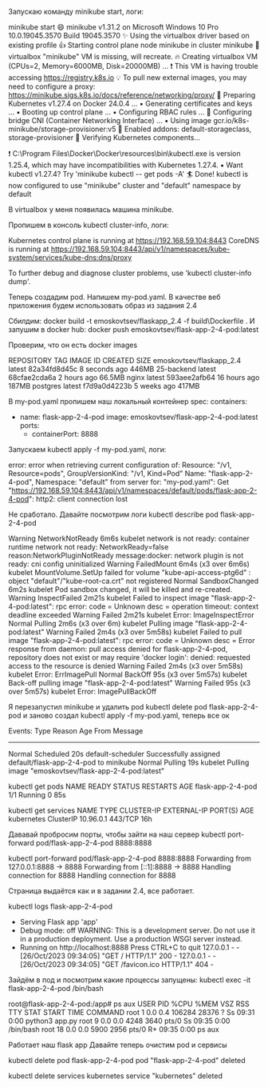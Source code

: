 Запускаю команду minikube start, логи:

minikube start
😄  minikube v1.31.2 on Microsoft Windows 10 Pro 10.0.19045.3570 Build 19045.3570
✨  Using the virtualbox driver based on existing profile
👍  Starting control plane node minikube in cluster minikube
🤷  virtualbox "minikube" VM is missing, will recreate.
🔥  Creating virtualbox VM (CPUs=2, Memory=6000MB, Disk=20000MB) ...
❗  This VM is having trouble accessing https://registry.k8s.io
💡  To pull new external images, you may need to configure a proxy: https://minikube.sigs.k8s.io/docs/reference/networking/proxy/
🐳  Preparing Kubernetes v1.27.4 on Docker 24.0.4 ...
    ▪ Generating certificates and keys ...
    ▪ Booting up control plane ...
    ▪ Configuring RBAC rules ...
🔗  Configuring bridge CNI (Container Networking Interface) ...
    ▪ Using image gcr.io/k8s-minikube/storage-provisioner:v5
🌟  Enabled addons: default-storageclass, storage-provisioner
🔎  Verifying Kubernetes components...

❗  C:\Program Files\Docker\Docker\resources\bin\kubectl.exe is version 1.25.4, which may have incompatibilities with Kubernetes 1.27.4.
    ▪ Want kubectl v1.27.4? Try 'minikube kubectl -- get pods -A'
🏄  Done! kubectl is now configured to use "minikube" cluster and "default" namespace by default


В virtualbox у меня появилась машина minikube.

Пропишем в консоль kubectl cluster-info, логи:

Kubernetes control plane is running at https://192.168.59.104:8443
CoreDNS is running at https://192.168.59.104:8443/api/v1/namespaces/kube-system/services/kube-dns:dns/proxy

To further debug and diagnose cluster problems, use 'kubectl cluster-info dump'.


Теперь создадим pod. Напишем  my-pod.yaml. В качестве веб приложения 
будем использовать образ из задания 2.4

Сбилдим:
docker build -t emoskovtsev/flaskapp_2.4 -f build\Dockerfile .
И запушим в docker hub:
docker push emoskovtsev/flask-app-2-4-pod:latest


Проверим, что он есть
docker images

REPOSITORY     TAG       IMAGE ID       CREATED         SIZE
emoskovtsev/flaskapp_2.4   latest    82a34fd8d45c   8 seconds ago   446MB
25-backend     latest    68cfae2cda6a   2 hours ago     66.5MB
nginx          latest    593aee2afb64   16 hours ago    187MB
postgres       latest    f7d9a0d4223b   5 weeks ago     417MB

В my-pod.yaml пропишем наш локальный контейнер
spec:
  containers:
  - name: flask-app-2-4-pod
    image: emoskovtsev/flask-app-2-4-pod:latest
    ports:
     - containerPort: 8888
	 

Запускаем kubectl apply -f my-pod.yaml, логи:

error: error when retrieving current configuration of:
Resource: "/v1, Resource=pods", GroupVersionKind: "/v1, Kind=Pod"
Name: "flask-app-2-4-pod", Namespace: "default"
from server for: "my-pod.yaml": Get "https://192.168.59.104:8443/api/v1/namespaces/default/pods/flask-app-2-4-pod": http2: client connection lost

Не сработало.
Давайте посмотрим логи
kubectl describe pod flask-app-2-4-pod

  Warning  NetworkNotReady  6m6s                  kubelet            network is not ready: container runtime network not ready: NetworkReady=false reason:NetworkPluginNotReady message:docker: network plugin is not ready: cni config uninitialized
  Warning  FailedMount      6m4s (x3 over 6m6s)   kubelet            MountVolume.SetUp failed for volume "kube-api-access-ptg6d" : object "default"/"kube-root-ca.crt" not registered
  Normal   SandboxChanged   6m2s                  kubelet            Pod sandbox changed, it will be killed and re-created.
  Warning  InspectFailed    2m21s                 kubelet            Failed to inspect image "flask-app-2-4-pod:latest": rpc error: code = Unknown desc = operation timeout: context deadline exceeded
  Warning  Failed           2m21s                 kubelet            Error: ImageInspectError
  Normal   Pulling          2m6s (x3 over 6m)     kubelet            Pulling image "flask-app-2-4-pod:latest"
  Warning  Failed           2m4s (x3 over 5m58s)  kubelet            Failed to pull image "flask-app-2-4-pod:latest": rpc error: code = Unknown desc = Error response from daemon: pull access denied for flask-app-2-4-pod, repository does not exist or may require 'docker login': denied: requested access to the resource is denied
  Warning  Failed           2m4s (x3 over 5m58s)  kubelet            Error: ErrImagePull
  Normal   BackOff          95s (x3 over 5m57s)   kubelet            Back-off pulling image "flask-app-2-4-pod:latest"
  Warning  Failed           95s (x3 over 5m57s)   kubelet            Error: ImagePullBackOff
  

Я перезапустил minikube и удалить pod kubectl delete pod flask-app-2-4-pod 
и заново создал kubectl apply -f my-pod.yaml, теперь все ок

Events:
  Type    Reason     Age   From               Message
  ----    ------     ----  ----               -------
  Normal  Scheduled  20s   default-scheduler  Successfully assigned default/flask-app-2-4-pod to minikube
  Normal  Pulling    19s   kubelet            Pulling image "emoskovtsev/flask-app-2-4-pod:latest"
  

kubectl get pods
NAME                READY   STATUS    RESTARTS   AGE
flask-app-2-4-pod   1/1     Running   0          85s

kubectl get services
NAME         TYPE        CLUSTER-IP   EXTERNAL-IP   PORT(S)   AGE
kubernetes   ClusterIP   10.96.0.1    <none>        443/TCP   16h


Дававай пробросим порты, чтобы зайти на наш сервер
kubectl port-forward pod/flask-app-2-4-pod 8888:8888

kubectl port-forward pod/flask-app-2-4-pod 8888:8888
Forwarding from 127.0.0.1:8888 -> 8888
Forwarding from [::1]:8888 -> 8888
Handling connection for 8888
Handling connection for 8888

Страница выдаётся как и в задании 2.4, все работает.

kubectl logs flask-app-2-4-pod
 * Serving Flask app 'app'
 * Debug mode: off
WARNING: This is a development server. Do not use it in a production deployment. Use a production WSGI server instead.
 * Running on http://localhost:8888
Press CTRL+C to quit
127.0.0.1 - - [26/Oct/2023 09:34:05] "GET / HTTP/1.1" 200 -
127.0.0.1 - - [26/Oct/2023 09:34:05] "GET /favicon.ico HTTP/1.1" 404 -

Зайдём в под и посмотрим какие процессы запущены:
kubectl exec -it flask-app-2-4-pod /bin/bash

root@flask-app-2-4-pod:/app# ps aux
USER         PID %CPU %MEM    VSZ   RSS TTY      STAT START   TIME COMMAND
root           1  0.0  0.4 106284 28376 ?        Ss   09:31   0:00 python3 app.py
root           9  0.0  0.0   4248  3640 pts/0    Ss   09:35   0:00 /bin/bash
root          18  0.0  0.0   5900  2956 pts/0    R+   09:35   0:00 ps aux

Работает наш flask app
Давайте теперь очистим pod и сервисы

kubectl delete pod flask-app-2-4-pod
pod "flask-app-2-4-pod" deleted

kubectl delete services kubernetes
service "kubernetes" deleted





